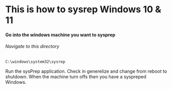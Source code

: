 # This is how to sysrep Windows 10 & 11

#### Go into the windows machine you want to sysprep
###### Navigate to this directory 
```
C:\windows\system32\sysrep
```
Run the sysPrep application. Check in generelize and change from reboot to shutdown. 
When the machine turn offs then you have a syspreped Windows. 